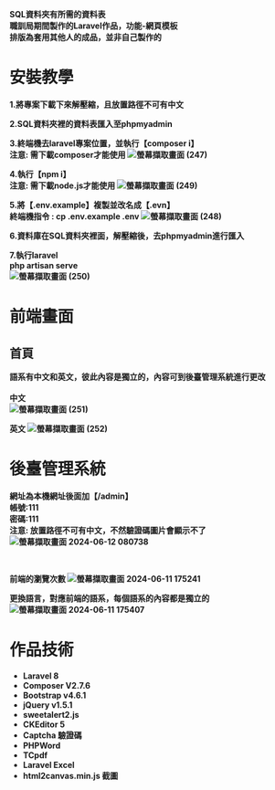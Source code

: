 <b>SQL資料夾有所需的資料表<br>
職訓局期間製作的Laravel作品，功能-網頁模板<br>
排版為套用其他人的成品，並非自己製作的

# 安裝教學
1.將專案下載下來解壓縮，且放置路徑不可有中文

2.SQL資料夾裡的資料表匯入至phpmyadmin

3.終端機去laravel專案位置，並執行【composer i】<br>
注意: 需下載composer才能使用
![螢幕擷取畫面 (247)](https://github.com/hsd325/laravel01/assets/100175482/169956bd-338b-4ed2-b8dd-483867f0dbef)

4.執行【npm i】<br>
注意: 需下載node.js才能使用
![螢幕擷取畫面 (249)](https://github.com/hsd325/laravel01/assets/100175482/1923d210-ee41-4f0d-a614-190cda2721e8)

5.將【.env.example】複製並改名成【.evn】<br>
終端機指令 : cp .env.example .env
![螢幕擷取畫面 (248)](https://github.com/hsd325/laravel01/assets/100175482/3453c318-5b34-42af-b7b1-424ed50ce8cb)

6.資料庫在SQL資料夾裡面，解壓縮後，去phpmyadmin進行匯入

7.執行laravel<br>
 php artisan serve<br>
![螢幕擷取畫面 (250)](https://github.com/hsd325/laravel01/assets/100175482/26b2e1f7-e9c8-4331-a4ad-8230d03a72c5)

# 前端畫面
## 首頁
語系有中文和英文，彼此內容是獨立的，內容可到後臺管理系統進行更改<br><br>
中文<br>
![螢幕擷取畫面 (251)](https://github.com/hsd325/laravel01/assets/100175482/7da267e3-1379-4b7d-9848-14cc7a48640e)

英文
![螢幕擷取畫面 (252)](https://github.com/hsd325/laravel01/assets/100175482/61fe1b65-2003-4f56-9147-957695dd4792)

# 後臺管理系統
網址為本機網址後面加【/admin】<br>
帳號:111<br>
密碼:111<br>
注意: 放置路徑不可有中文，不然驗證碼圖片會顯示不了<br>
![螢幕擷取畫面 2024-06-12 080738](https://github.com/hsd325/laravel01/assets/100175482/4f1332fe-c6a8-494c-9223-b441d1075671)

<br>

前端的瀏覽次數
![螢幕擷取畫面 2024-06-11 175241](https://github.com/hsd325/laravel01/assets/100175482/3ef85a96-e3ce-42d7-a3a1-b6b984cb4a29)

更換語言，對應前端的語系，每個語系的內容都是獨立的
![螢幕擷取畫面 2024-06-11 175407](https://github.com/hsd325/laravel01/assets/100175482/999092f8-cc75-4bfd-8fab-94b7cfdf7f8e)

# 作品技術
- Laravel 8
- Composer V2.7.6
- Bootstrap v4.6.1
- jQuery v1.5.1
- sweetalert2.js
- CKEditor 5
- Captcha 驗證碼
- PHPWord
- TCpdf
- Laravel Excel
- html2canvas.min.js 截圖
